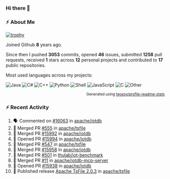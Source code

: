 ### Hi there 👋

### :zap: About Me

[![trophy](https://github-profile-trophy.vercel.app/?username=HTHou&theme=onedark)](https://github.com/ryo-ma/github-profile-trophy)
   
Joined Github **8** years ago.

Since then I pushed **3053** commits, opened **46** issues, submitted **1258** pull requests, received **1** stars across **12** personal projects and contributed to **17** public repositories.

Most used languages across my projects:

![Java](https://img.shields.io/static/v1?style=flat-square&label=%E2%A0%80&color=555&labelColor=%23b07219&message=Java%EF%B8%B188.7%25)
![C#](https://img.shields.io/static/v1?style=flat-square&label=%E2%A0%80&color=555&labelColor=%23178600&message=C%23%EF%B8%B13.8%25)
![C++](https://img.shields.io/static/v1?style=flat-square&label=%E2%A0%80&color=555&labelColor=%23f34b7d&message=C%2B%2B%EF%B8%B12.7%25)
![Python](https://img.shields.io/static/v1?style=flat-square&label=%E2%A0%80&color=555&labelColor=%233572A5&message=Python%EF%B8%B11.4%25)
![Shell](https://img.shields.io/static/v1?style=flat-square&label=%E2%A0%80&color=555&labelColor=%2389e051&message=Shell%EF%B8%B10.7%25)
![JavaScript](https://img.shields.io/static/v1?style=flat-square&label=%E2%A0%80&color=555&labelColor=%23f1e05a&message=JavaScript%EF%B8%B10.5%25)
![C](https://img.shields.io/static/v1?style=flat-square&label=%E2%A0%80&color=555&labelColor=%23555555&message=C%EF%B8%B10.4%25)
![Other](https://img.shields.io/static/v1?style=flat-square&label=%E2%A0%80&color=555&labelColor=%23ededed&message=Other%EF%B8%B11.5%25)

<p align="right"><sub>Generated using <a href="https://github.com/marketplace/actions/profile-readme-stats">teoxoy/profile-readme-stats</a></sub></p>


<!--![](https://github.com/HTHou/HTHou/blob/output/github-contribution-grid-snake.svg)-->

<!--![Haonan Hou's github stats](https://github-readme-stats.vercel.app/api?username=HTHou&count_private=true&show_icons=true&theme=onedark)-->

<!--![Haonan Hou's wakatime stats](https://github-readme-stats.vercel.app/api/wakatime?username=HTHou&layout=compact&theme=onedark)-->

<!--![Top Langs](https://github-readme-stats.vercel.app/api/top-langs/?username=HTHou&theme=onedark&layout=compact)-->

### :zap: Recent Activity
<!--START_SECTION:activity-->
1. 🗣 Commented on [#16063](https://github.com/apache/iotdb/issues/16063#issuecomment-3138408560) in [apache/iotdb](https://github.com/apache/iotdb)
2. 🎉 Merged PR [#555](https://github.com/apache/tsfile/pull/555) in [apache/tsfile](https://github.com/apache/tsfile)
3. 🎉 Merged PR [#15992](https://github.com/apache/iotdb/pull/15992) in [apache/iotdb](https://github.com/apache/iotdb)
4. 💪 Opened PR [#15994](https://github.com/apache/iotdb/pull/15994) in [apache/iotdb](https://github.com/apache/iotdb)
5. 🎉 Merged PR [#547](https://github.com/apache/tsfile/pull/547) in [apache/tsfile](https://github.com/apache/tsfile)
6. 🎉 Merged PR [#15958](https://github.com/apache/iotdb/pull/15958) in [apache/iotdb](https://github.com/apache/iotdb)
7. 🎉 Merged PR [#501](https://github.com/thulab/iot-benchmark/pull/501) in [thulab/iot-benchmark](https://github.com/thulab/iot-benchmark)
8. 🎉 Merged PR [#11](https://github.com/apache/iotdb-mcp-server/pull/11) in [apache/iotdb-mcp-server](https://github.com/apache/iotdb-mcp-server)
9. 💪 Opened PR [#15938](https://github.com/apache/iotdb/pull/15938) in [apache/iotdb](https://github.com/apache/iotdb)
10. 🚀 Published release [Apache TsFile 2.0.3](https://github.com/apache/tsfile/releases/tag/v2.0.3) in [apache/tsfile](https://github.com/apache/tsfile)
<!--END_SECTION:activity-->

<!--
**HTHou/HTHou** is a ✨ _special_ ✨ repository because its `README.md` (this file) appears on your GitHub profile.

Here are some ideas to get you started:

- 🔭 I’m currently working on ...
- 🌱 I’m currently learning ...
- 👯 I’m looking to collaborate on ...
- 🤔 I’m looking for help with ...
- 💬 Ask me about ...
- 📫 How to reach me: ...
- 😄 Pronouns: ...
- ⚡ Fun fact: ...
-->
